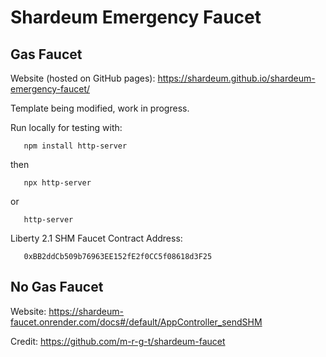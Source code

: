 # Shardeum Emergency Faucet

## Gas Faucet

Website (hosted on GitHub pages): https://shardeum.github.io/shardeum-emergency-faucet/

Template being modified, work in progress.

Run locally for testing with:

       npm install http-server
then

       npx http-server
or

       http-server

Liberty 2.1 SHM Faucet Contract Address:

       0xBB2ddCb509b76963EE152fE2f0CC5f08618d3F25       

## No Gas Faucet

Website: https://shardeum-faucet.onrender.com/docs#/default/AppController_sendSHM

Credit: https://github.com/m-r-g-t/shardeum-faucet